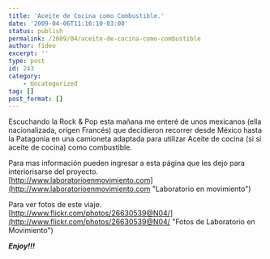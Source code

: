 ```yaml
---
title: 'Aceite de Cocina como Combustible.'
date: '2009-04-06T11:16:10-03:00'
status: publish
permalink: /2009/04/aceite-de-cocina-como-combustible
author: fideo
excerpt: ''
type: post
id: 243
category:
    - Uncategorized
tag: []
post_format: []
---
```

Escuchando la Rock &amp; Pop esta mañana me enteré de unos mexicanos (ella nacionalizada, origen Francés) que decidieron recorrer desde México hasta la Patagonia en una camioneta adaptada para utilizar Aceite de cocina (si si aceite de cocina) como combustible.

Para mas información pueden ingresar a esta página que les dejo para interiorisarse del proyecto.  
[http://www.laboratorioenmovimiento.com](http://www.laboratorioenmovimiento.com "Laboratorio en movimiento")

Para ver fotos de este viaje.  
[http://www.flickr.com/photos/26630539@N04/](http://www.flickr.com/photos/26630539@N04/ "Fotos de Laboratorio en Movimiento")

***Enjoy!!!***